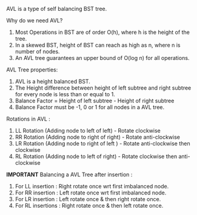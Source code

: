 AVL is a type of self balancing BST tree.

Why do we need AVL?
<ol>
    <li>Most Operations in BST are of order O(h), where h is the height of the tree.</li>
    <li>In a skewed BST, height of BST can reach as high as n, where n is number of nodes.</li>
    <li>
    An AVL tree guarantees an upper bound of O(log n) for all operations.</li>
</ol>

AVL Tree properties:
<ol>
    <li>AVL is a height balanced BST.</li>
    <li>The Height difference between height of left subtree and right subtree for every node is less than or equal to 1.</li>
    <li>
    Balance Factor = Height of left subtree - Height of right subtree
    </li>
    <li>
    Balance Factor must be -1, 0 or 1 for all nodes in a AVL tree.
    </li>
</ol>


Rotations in AVL : 
<ol>
    <li>LL Rotation (Adding node to left of left) - Rotate clockwise</li>
    <li>RR Rotation (Adding node to right of right) - Rotate anti-clockwise</li>
    <li>LR Rotation (Adding node to right of left ) - Rotate anti-clockwise then clockwise</li>
    <li>RL Rotation (Adding node to left of right) - Rotate clockwise then anti-clockwise</li></li>
</ol>

<b>IMPORTANT</b>
Balancing a AVL Tree after insertion : 
<ol>
    <li>For LL insertion : Right rotate once wrt first imbalanced node.</li>
    <li>For RR insertion : Left rotate once wrt first imbalanced node.
    </li>
    <li>For LR insertion : Left rotate once & then right rotate once.
    </li>
    <li>For RL insertions : Right rotate once & then left rotate once.
    </li>
</ol>